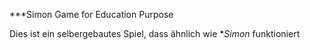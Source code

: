 ***Simon Game for Education Purpose

Dies ist ein selbergebautes Spiel, dass ähnlich wie **Simon* funktioniert